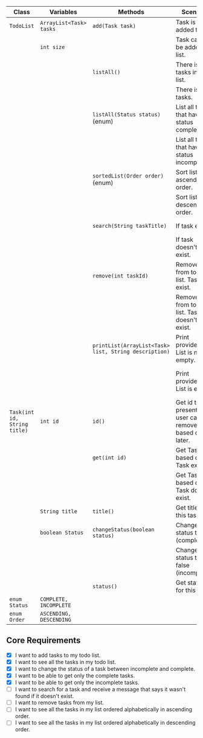 | Class                        | Variables               | Methods                                               | Scenario                                                        | Outputs                              |
|------------------------------|-------------------------|-------------------------------------------------------|-----------------------------------------------------------------|--------------------------------------|
| `TodoList`                   | `ArrayList<Task> tasks` | `add(Task task)`                                      | Task is added to list.                                          | true                                 |
|                              | `int size`              |                                                       | Task can't be added to list.                                    | false                                |
|                              |                         | `listAll()`                                           | There is tasks in todo list.                                    | List, all tasks                      |
|                              |                         |                                                       | There is no tasks.                                              | Show message                         |
|                              |                         | `listAll(Status status)` (enum)                       | List all tasks that have status completed.                      | List, only tasks that are complete   |
|                              |                         |                                                       | List all tasks that have status incompleted.                    | List, only tasks that are incomplete |
|                              |                         | `sortedList(Order order)` (enum)                      | Sort list in ascending order.                                   | Sorted list, ascending               |
|                              |                         |                                                       | Sort list in descending order.                                  | Sorted list, descending              |
|                              |                         | `search(String taskTitle)`                            | If task exist.                                                  | true; Show task                      |
|                              |                         |                                                       | If task doesn't exist.                                          | false; Show error message            |
|                              |                         | `remove(int taskId)`                                  | Remove task from todo list. Task exist.                         | true                                 |
|                              |                         |                                                       | Remove task from todo list. Task doesn't exist.                 | false                                |
|                              |                         | `printList(ArrayList<Task> list, String description)` | Print provided list. List is not empty.                         | Printed list                         |
|                              |                         |                                                       | Print provided list. List is empty.                             | Printed empty list with message      |
| `Task(int id, String title)` | `int id`                | `id()`                                                | Get id to present id so user can remove task based on id later. |                                      |
|                              |                         | `get(int id)`                                         | Get Task based on id. Task exists.                              | Task                                 |
|                              |                         |                                                       | Get Task based on id. Task doesn't exist.                       | null                                 |
|                              | `String title`          | `title()`                                             | Get title of this task.                                         | String                               |
|                              | `boolean Status`        | `changeStatus(boolean status)`                        | Change status to true (complete).                               | -                                    |
|                              |                         |                                                       | Change status to false (incomplete).                            | -                                    |
|                              |                         | `status()`                                            | Get status for this task.                                       | true/false                           |
| `enum Status`                | `COMPLETE, INCOMPLETE`  |                                                       |                                                                 |                                      |
| `enum Order`                 | `ASCENDING, DESCENDING` |                                                       |                                                                 |                                      |


## Core Requirements
- [x] I want to add tasks to my todo list.
- [x] I want to see all the tasks in my todo list.
- [x] I want to change the status of a task between incomplete and complete.
- [x] I want to be able to get only the complete tasks.
- [x] I want to be able to get only the incomplete tasks.
- [ ] I want to search for a task and receive a message that says it wasn't found if it doesn't exist.
- [ ] I want to remove tasks from my list.
- [ ] I want to see all the tasks in my list ordered alphabetically in ascending order.
- [ ] I want to see all the tasks in my list ordered alphabetically in descending order.